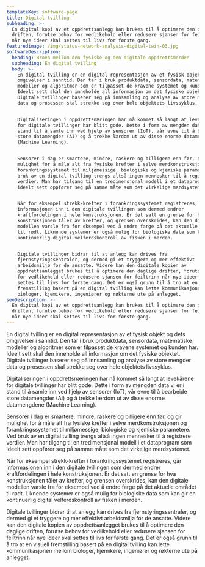 ```yaml
---
templateKey: software-page
title: Digital tvilling
subheading: >-
  En digital kopi av et oppdrettsanlegg kan brukes til å optimere den daglige
  driften, forutse behov for vedlikehold eller redusere sjansen for feiltrinn
  når nye ideer skal settes til livs for første gang. 
featuredimage: /img/status-network-analysis-digital-twin-03.jpg
softwareDescription:
  heading: Broen mellom den fysiske og den digitale oppdrettsmerden
  subheading: En digital tvilling
  body: >-
    En digital tvilling er en digital representasjon av et fysisk objekt og dets
    omgivelser i sanntid. Den tar i bruk produktdata, sensordata, matematiske
    modeller og algoritmer som er tilpasset de kravene systemet og kunden har.
    Ideelt sett skal den inneholde all informasjon om det fysiske objektet.
    Digitale tvillinger baserer seg på innsamling og analyse av store mengder
    data og prosessen skal strekke seg over hele objektets livssyklus.


    Digitaliseringen i oppdrettsnæringen har nå kommet så langt at levekårene
    for digitale tvillinger har blitt gode. Dette i form av mengden data vi er i
    stand til å samle inn ved hjelp av sensorer (IoT), vår evne til å bearbeide
    store datamengder (AI) og å trekke lærdom ut av disse enorme datamengdene
    (Machine Learning).


    Sensorer i dag er smartere, mindre, raskere og billigere enn før, og gir
    mulighet for å måle alt fra fysiske krefter i selve merdkonstruksjonen og
    forankringssystemet til miljømessige, biologiske og kjemiske parametere. Ved
    bruk av en digital tvilling trengs altså ingen mennesker til å registrere
    verdier. Man har tilgang til en tredimensjonal modell i et dataprogram som
    ideelt sett oppfører seg på samme måte som det virkelige merdsystemet.


    Når for eksempel strekk-krefter i forankringssystemet registreres, går
    informasjonen inn i den digitale tvillingen som dermed endrer
    kraftfordelingen i hele konstruksjonen. Er det satt en grense for hva
    konstruksjonen tåler av krefter, og grensen overskrides, kan den digitale
    modellen varsle fra for eksempel ved å endre farge på det aktuelle området
    til rødt. Liknende systemer er også mulig for biologiske data som kan gir en
    kontinuerlig digital velferdskontroll av fisken i merden.


    Digitale tvillinger bidrar til at anlegg kan drives fra
    fjernstyringssentraler, og dermed gi et tryggere og mer effektivt
    arbeidsmiljø for de ansatte. Videre kan den digitale kopien av
    oppdrettsanlegget brukes til å optimere den daglige driften, forutse behov
    for vedlikehold eller redusere sjansen for feiltrinn når nye ideer skal
    settes til livs for første gang. Det er også grunn til å tro at en visuell
    fremstilling basert på en digital tvilling kan lette kommunikasjonen mellom
    biologer, kjemikere, ingeniører og røkterne ute på anlegget.
seoDescription: >-
  En digital kopi av et oppdrettsanlegg kan brukes til å optimere den daglige
  driften, forutse behov for vedlikehold eller redusere sjansen for feiltrinn
  når nye ideer skal settes til livs for første gang.
---
```

En digital tvilling er en digital representasjon av et fysisk objekt og dets omgivelser i sanntid. Den tar i bruk produktdata, sensordata, matematiske modeller og algoritmer som er tilpasset de kravene systemet og kunden har. Ideelt sett skal den inneholde all informasjon om det fysiske objektet. Digitale tvillinger baserer seg på innsamling og analyse av store mengder data og prosessen skal strekke seg over hele objektets livssyklus.

Digitaliseringen i oppdrettsnæringen har nå kommet så langt at levekårene for digitale tvillinger har blitt gode. Dette i form av mengden data vi er i stand til å samle inn ved hjelp av sensorer (IoT), vår evne til å bearbeide store datamengder (AI) og å trekke lærdom ut av disse enorme datamengdene (Machine Learning).

Sensorer i dag er smartere, mindre, raskere og billigere enn før, og gir mulighet for å måle alt fra fysiske krefter i selve merdkonstruksjonen og forankringssystemet til miljømessige, biologiske og kjemiske parametere. Ved bruk av en digital tvilling trengs altså ingen mennesker til å registrere verdier. Man har tilgang til en tredimensjonal modell i et dataprogram som ideelt sett oppfører seg på samme måte som det virkelige merdsystemet.

Når for eksempel strekk-krefter i forankringssystemet registreres, går informasjonen inn i den digitale tvillingen som dermed endrer kraftfordelingen i hele konstruksjonen. Er det satt en grense for hva konstruksjonen tåler av krefter, og grensen overskrides, kan den digitale modellen varsle fra for eksempel ved å endre farge på det aktuelle området til rødt. Liknende systemer er også mulig for biologiske data som kan gir en kontinuerlig digital velferdskontroll av fisken i merden.

Digitale tvillinger bidrar til at anlegg kan drives fra fjernstyringssentraler, og dermed gi et tryggere og mer effektivt arbeidsmiljø for de ansatte. Videre kan den digitale kopien av oppdrettsanlegget brukes til å optimere den daglige driften, forutse behov for vedlikehold eller redusere sjansen for feiltrinn når nye ideer skal settes til livs for første gang. Det er også grunn til å tro at en visuell fremstilling basert på en digital tvilling kan lette kommunikasjonen mellom biologer, kjemikere, ingeniører og røkterne ute på anlegget.
